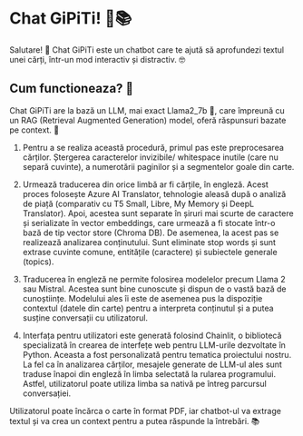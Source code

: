 # Chat GiPiTi! 🤖📚

Salutare! 👋 Chat GiPiTi este un chatbot care te ajută să aprofundezi textul unei cărți, într-un mod interactiv și distractiv. 🤓

## Cum functioneaza? 🤔

Chat GiPiTi are la bază un LLM, mai exact Llama2_7b 🦙, care împreună cu un RAG (Retrieval Augmented Generation) model, oferă răspunsuri bazate pe context. 🤖

1. Pentru a se realiza această procedură, primul pas este preprocesarea cărților. Ștergerea caracterelor invizibile/ whitespace inutile (care nu separă cuvinte), a numerotării paginilor și a segmentelor goale din carte.

2. Urmează traducerea din orice limbă ar fi cărțile, în engleză. Acest proces folosește Azure AI Translator, tehnologie aleasă după o analiză de piață (comparativ cu T5 Small, Libre, My Memory și DeepL Translator). Apoi, acestea sunt separate în șiruri mai scurte de caractere și serializate în vector embeddings, care urmează a fi stocate într-o bază de tip vector store (Chroma DB).
De asemenea, la acest pas se realizează analizarea conținutului. Sunt eliminate stop words și sunt extrase cuvinte comune, entitățile (caractere) și subiectele generale (topics).

3. Traducerea în engleză ne permite folosirea modelelor precum Llama 2 sau Mistral. Acestea sunt bine cunoscute și dispun de o vastă bază de cunoștiințe. Modelului ales îi este de asemenea pus la dispoziție contextul (datele din carte) pentru a interpreta conținutul și a putea susține conversații cu utilizatorul.

4. Interfața pentru utilizatori este generată folosind Chainlit, o bibliotecă specializată în crearea de interfețe web pentru LLM-urile dezvoltate în Python. Aceasta a fost personalizată pentru tematica proiectului nostru. La fel ca în analizarea cărților, mesajele generate de LLM-ul ales sunt traduse înapoi din engleză în limba selectată la rularea programului. Astfel, utilizatorul poate utiliza limba sa nativă pe întreg parcursul conversației.

Utilizatorul poate încărca o carte în format PDF, iar chatbot-ul va extrage textul și va crea un context pentru a putea răspunde la întrebări. 📚